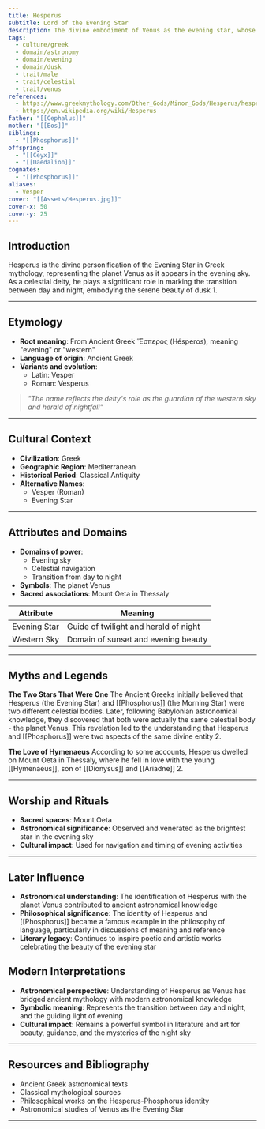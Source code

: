 ```yaml
---
title: Hesperus
subtitle: Lord of the Evening Star
description: The divine embodiment of Venus as the evening star, whose celestial light guides the transition from day to night
tags:
  - culture/greek
  - domain/astronomy
  - domain/evening
  - domain/dusk
  - trait/male
  - trait/celestial
  - trait/venus
references:
  - https://www.greekmythology.com/Other_Gods/Minor_Gods/Hesperus/hesperus.html
  - https://en.wikipedia.org/wiki/Hesperus
father: "[[Cephalus]]"
mother: "[[Eos]]"
siblings:
  - "[[Phosphorus]]"
offspring:
  - "[[Ceyx]]"
  - "[[Daedalion]]"
cognates:
  - "[[Phosphorus]]"
aliases:
  - Vesper
cover: "[[Assets/Hesperus.jpg]]"
cover-x: 50
cover-y: 25
---
```

## Introduction
Hesperus is the divine personification of the Evening Star in Greek mythology, representing the planet Venus as it appears in the evening sky. As a celestial deity, he plays a significant role in marking the transition between day and night, embodying the serene beauty of dusk <mcreference link="https://www.greekmythology.com/Other_Gods/Minor_Gods/Hesperus/hesperus.html" index="1">1</mcreference>.

---

## Etymology

- **Root meaning**: From Ancient Greek Ἕσπερος (Hésperos), meaning "evening" or "western"
- **Language of origin**: Ancient Greek
- **Variants and evolution**: 
  - Latin: Vesper
  - Roman: Vesperus

> _"The name reflects the deity's role as the guardian of the western sky and herald of nightfall"_

---

## Cultural Context

- **Civilization**: Greek
- **Geographic Region**: Mediterranean
- **Historical Period**: Classical Antiquity
- **Alternative Names**:
  - Vesper (Roman)
  - Evening Star

---

## Attributes and Domains

- **Domains of power**: 
  - Evening sky
  - Celestial navigation
  - Transition from day to night
- **Symbols**: The planet Venus
- **Sacred associations**: Mount Oeta in Thessaly

| Attribute | Meaning |
|-----------|----------|
| Evening Star | Guide of twilight and herald of night |
| Western Sky | Domain of sunset and evening beauty |

---

## Myths and Legends

**The Two Stars That Were One**
The Ancient Greeks initially believed that Hesperus (the Evening Star) and [[Phosphorus]] (the Morning Star) were two different celestial bodies. Later, following Babylonian astronomical knowledge, they discovered that both were actually the same celestial body - the planet Venus. This revelation led to the understanding that Hesperus and [[Phosphorus]] were two aspects of the same divine entity <mcreference link="https://en.wikipedia.org/wiki/Hesperus" index="2">2</mcreference>.

**The Love of Hymenaeus**
According to some accounts, Hesperus dwelled on Mount Oeta in Thessaly, where he fell in love with the young [[Hymenaeus]], son of [[Dionysus]] and [[Ariadne]] <mcreference link="https://en.wikipedia.org/wiki/Hesperus" index="2">2</mcreference>.

---

## Worship and Rituals

- **Sacred spaces**: Mount Oeta
- **Astronomical significance**: Observed and venerated as the brightest star in the evening sky
- **Cultural impact**: Used for navigation and timing of evening activities

---

## Later Influence

- **Astronomical understanding**: The identification of Hesperus with the planet Venus contributed to ancient astronomical knowledge
- **Philosophical significance**: The identity of Hesperus and [[Phosphorus]] became a famous example in the philosophy of language, particularly in discussions of meaning and reference
- **Literary legacy**: Continues to inspire poetic and artistic works celebrating the beauty of the evening star

## Modern Interpretations

- **Astronomical perspective**: Understanding of Hesperus as Venus has bridged ancient mythology with modern astronomical knowledge
- **Symbolic meaning**: Represents the transition between day and night, and the guiding light of evening
- **Cultural impact**: Remains a powerful symbol in literature and art for beauty, guidance, and the mysteries of the night sky

---

## Resources and Bibliography

- Ancient Greek astronomical texts
- Classical mythological sources
- Philosophical works on the Hesperus-Phosphorus identity
- Astronomical studies of Venus as the Evening Star

---